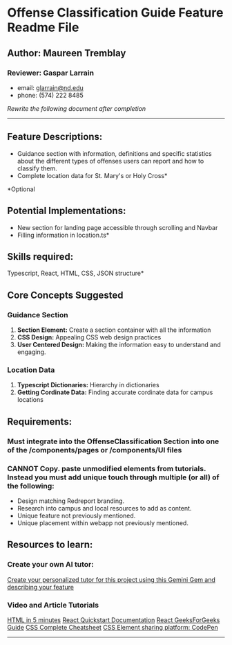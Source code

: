 # Offense Classification Guide Feature Readme File

## Author: Maureen Tremblay

### Reviewer: Gaspar Larrain

- email: glarrain@nd.edu
- phone: (574) 222 8485

_Rewrite the following document after completion_

---

## Feature Descriptions:

- Guidance section with information, definitions and specific statistics about the different types of offenses users can report and how to classify them.
- Complete location data for St. Mary's or Holy Cross\*

\*Optional

## Potential Implementations:

- New section for landing page accessible through scrolling and Navbar
- Filling information in location.ts\*

## Skills required:

Typescript, React, HTML, CSS, JSON structure\*

## Core Concepts Suggested

### Guidance Section

1. **Section Element:** Create a section container with all the information
2. **CSS Design:** Appealing CSS web design practices
3. **User Centered Design:** Making the information easy to understand and engaging.

### Location Data

1. **Typescript Dictionaries:** Hierarchy in dictionaries
1. **Getting Cordinate Data:** Finding accurate cordinate data for campus locations

## Requirements:

### Must integrate into the OffenseClassification Section into one of the /components/pages or /components/UI files

### CANNOT Copy. paste unmodified elements from tutorials. Instead you must add unique touch through multiple (or all) of the following:

- Design matching Redreport branding.
- Research into campus and local resources to add as content.
- Unique feature not previously mentioned.
- Unique placement within webapp not previously mentioned.

## Resources to learn:

### Create your own AI tutor:

[Create your personalized tutor for this project using this Gemini Gem and describing your feature](https://gemini.google.com/gem/1l05Zv4Us7WLypMNyXu7Y4q5iOIJzs2pS?usp=sharing)

### Video and Article Tutorials

[HTML in 5 minutes](https://www.youtube.com/watch?v=salY_Sm6mv4)
[React Quickstart Documentation](https://react.dev/learn)
[React GeeksForGeeks Guide](geeksforgeeks.org/reactjs/react/)
[CSS Complete Cheatsheet](https://www.geeksforgeeks.org/css/css-cheat-sheet-a-basic-guide-to-css/)
[CSS Element sharing platform: CodePen](https://codepen.io/search/)

---
